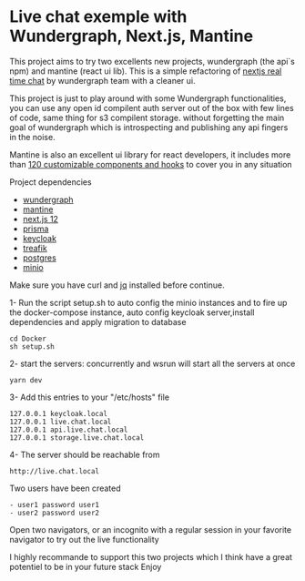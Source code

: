 # Live chat exemple with Wundergraph, Next.js, Mantine

This project aims to try two excellents new projects, wundergraph (the api`s npm) and mantine (react ui lib). This is a simple refactoring of [nextjs real time chat](https://github.com/wundergraph/nextjs-typescript-postgresql-graphql-realtime-chat) by wundergraph team with a cleaner ui. 

This project is just to play around with some Wundergraph functionalities, you can use any open id compilent auth server out of the box with few lines of code, same thing for s3 compilent storage. without forgetting the main goal of wundergraph which is introspecting and publishing any api fingers in the noise.

Mantine is also an excellent ui library for react developers, it includes more than [120 customizable components and hooks](https://ui.mantine.dev/) to cover you in any situation


Project dependencies

- [wundergraph](https://wundergraph.com/)
- [mantine](https://mantine.dev/getting-started/)
- [next.js 12](https://nextjs.org/)
- [prisma](https://www.prisma.io/)
- [keycloak](https://www.keycloak.org/)
- [treafik](https://traefik.io/)
- [postgres](https://www.postgresql.org/)
- [minio](https://min.io/)

Make sure you have curl and [jq](https://stedolan.github.io/jq/) installed before continue.

1- Run the script setup.sh to auto config the minio instances and to fire up the docker-compose instance, auto config keycloak server,install dependencies and apply migration to database

```
cd Docker
sh setup.sh
```


2- start the servers: concurrently and wsrun will start all the servers at once

```
yarn dev
```

3- Add this entries to your "/etc/hosts" file

```
127.0.0.1 keycloak.local
127.0.0.1 live.chat.local
127.0.0.1 api.live.chat.local
127.0.0.1 storage.live.chat.local
```

4- The server should be reachable from

```
http://live.chat.local
```

Two users have been created

```
- user1 password user1
- user2 password user2
```

Open two navigators, or an incognito with a regular session in your favorite navigator to try out the live functionality

I highly recommande to support this two projects which I think have a great potentiel to be in your future stack
Enjoy
